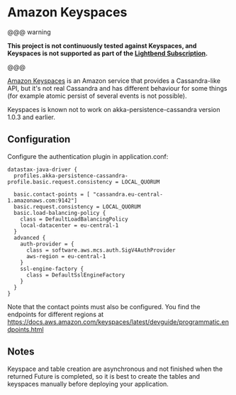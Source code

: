# Amazon Keyspaces

@@@ warning

**This project is not continuously tested against Keyspaces, and Keyspaces is not supported as part of the [Lightbend Subscription](https://www.lightbend.com/lightbend-subscription).**

@@@

[Amazon Keyspaces](https://docs.aws.amazon.com/keyspaces) is an Amazon service
that provides a Cassandra-like API, but it's not real Cassandra and has
different behaviour for some things (for example atomic persist of several
events is not possible).

Keyspaces is known not to work on akka-persistence-cassandra version 1.0.3 and
earlier.

## Configuration

Configure the authentication plugin in application.conf:

```
datastax-java-driver { 
  profiles.akka-persistence-cassandra-profile.basic.request.consistency = LOCAL_QUORUM

  basic.contact-points = [ "cassandra.eu-central-1.amazonaws.com:9142"]
  basic.request.consistency = LOCAL_QUORUM
  basic.load-balancing-policy {
    class = DefaultLoadBalancingPolicy
    local-datacenter = eu-central-1
  }
  advanced {
    auth-provider = {
      class = software.aws.mcs.auth.SigV4AuthProvider
      aws-region = eu-central-1
    }
    ssl-engine-factory {
      class = DefaultSslEngineFactory
    }
  }
}
```

Note that the contact points must also be configured. You find the endpoints for different regions at https://docs.aws.amazon.com/keyspaces/latest/devguide/programmatic.endpoints.html

## Notes

Keyspace and table creation are asynchronous and not finished when the
returned Future is completed, so it is best to create the tables and keyspaces
manually before deploying your application.

